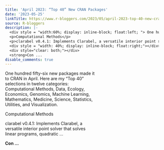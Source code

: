 ```yaml
---
title: 'April 2023: “Top 40” New CRAN Packages'
date: '2023-05-25'
linkTitle: https://www.r-bloggers.com/2023/05/april-2023-top-40-new-cran-packages/
source: R-bloggers
description: |-
  <div style = "width:60%; display: inline-block; float:left; "> One hundred fifty-six new packages made it to CRAN in April. Here are my “Top 40” selections in twelve categories: Computational Methods, Data, Ecology, Economics, Genomics, Machine Learning, Mathematics, Medicine, Science, Statistics, Utilities, and Visualization.</p>
  <p>Computational Methods</p>
  <p>clarabel v0.4.1: Implements Clarabel, a versatile interior point solver that solves linear programs, quadratic ...</p></div>
  <div style = "width: 40%; display: inline-block; float:right;"></div>
  <div style="clear: both;"></div>
  <strong>Con ...
disable_comments: true
---
```

<div style = "width:60%; display: inline-block; float:left; "> One hundred fifty-six new packages made it to CRAN in April. Here are my “Top 40” selections in twelve categories: Computational Methods, Data, Ecology, Economics, Genomics, Machine Learning, Mathematics, Medicine, Science, Statistics, Utilities, and Visualization.</p>
<p>Computational Methods</p>
<p>clarabel v0.4.1: Implements Clarabel, a versatile interior point solver that solves linear programs, quadratic ...</p></div>
<div style = "width: 40%; display: inline-block; float:right;"></div>
<div style="clear: both;"></div>
<strong>Con ...